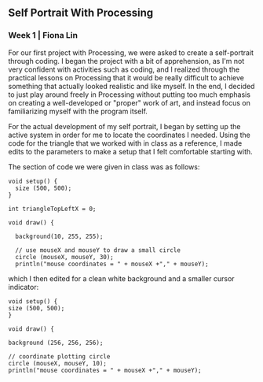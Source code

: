 ## Self Portrait With Processing
### Week 1 | Fiona Lin

For our first project with Processing, we were asked to create a self-portrait through coding. I began the project with a bit of apprehension, as I'm not very confident with activities such as coding, and I realized through the practical lessons on Processing that it would be really difficult to achieve something that actually looked realistic and like myself. In the end, I decided to just play around freely in Processing without putting too much emphasis on creating a well-developed or "proper" work of art, and instead focus on familiarizing myself with the program itself. 

For the actual development of my self portrait, I began by setting up the active system in order for me to locate the coordinates I needed. Using the code for the triangle that we worked with in class as a reference, I made edits to the parameters to make a setup that I felt comfortable starting with. 

The section of code we were given in class was as follows: 

```
void setup() {
  size (500, 500);
}

int triangleTopLeftX = 0;

void draw() {

  background(10, 255, 255);

  // use mouseX and mouseY to draw a small circle
  circle (mouseX, mouseY, 30);
  println("mouse coordinates = " + mouseX +"," + mouseY);
  ```
  
  which I then edited for a clean white background and a smaller cursor indicator:
  
  ``` 
void setup() {
  size (500, 500);
}

void draw() {

  background (256, 256, 256);

  // coordinate plotting circle
  circle (mouseX, mouseY, 10);
  println("mouse coordinates = " + mouseX +"," + mouseY);
  ```


